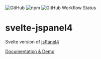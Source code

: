 ![GitHub](https://img.shields.io/github/license/ngyewch/svelte-jspanel4)
![npm](https://img.shields.io/npm/v/svelte-jspanel4)
![GitHub Workflow Status](https://img.shields.io/github/workflow/status/ngyewch/svelte-jspanel4/Node.js%20CI)

# svelte-jspanel4

Svelte version of [jsPanel4](https://jspanel.de/)

[Documentation & Demo](https://ngyewch.github.io/svelte-jspanel4/)

